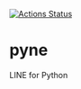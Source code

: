 [![Actions Status](https://github.com/4masaka/pyne/workflows/Run%20Tests/badge.svg)](https://github.com/4masaka/pyne/actions)

# pyne

LINE for Python
